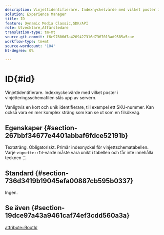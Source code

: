```yaml
---
description: Vinjettidentifierare. Indexnyckelvärde med vilket poster i vinjetteringsschemafilen slås upp av servern.
solution: Experience Manager
title: ID
feature: Dynamic Media Classic,SDK/API
role: Utvecklare,Affärsledare
translation-type: tm+mt
source-git-commit: f6c97606d7a4209427316d7367013ad9585a5cae
workflow-type: tm+mt
source-wordcount: '104'
ht-degree: 0%

---
```



# ID{#id}

Vinjettidentifierare. Indexnyckelvärde med vilket poster i vinjetteringsschemafilen slås upp av servern.

Vanligtvis en kort och unik identifierare, till exempel ett SKU-nummer. Kan också vara en mer komplex sträng som kan se ut som en filsökväg.

## Egenskaper {#section-267bbf34677e4401abbaf6fdce52191b}

Textsträng. Obligatoriskt. Primär indexnyckel för vinjettschematabellen. Varje `vignette::Id`-värde måste vara unikt i tabellen och får inte innehålla tecknen &#39;,&#39;.

## Standard {#section-736d3419b19045efa00887cb595b0337}

Ingen.

## Se även {#section-19dce97a43a9461caf74ef3cdd560a3a}

[attribute::RootId](../../../../../ir-api/material-cat/image-rendering-api-ref/c-ir-material-catalog/c-ir-attributes-reference/r-ir-rootid.md#reference-54b42b7125824be593378c1accb70d5a)
